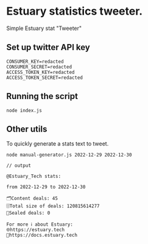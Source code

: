# Estuary statistics tweeter.

Simple Estuary stat "Tweeter"

## Set up twitter API key

```
CONSUMER_KEY=redacted
CONSUMER_SECRET=redacted
ACCESS_TOKEN_KEY=redacted
ACCESS_TOKEN_SECRET=redacted
```

## Running the script
``` 
node index.js
```

## Other utils
To quickly generate a stats text to tweet.
```
node manual-generator.js 2022-12-29 2022-12-30

// output

@Estuary_Tech stats:

from 2022-12-29 to 2022-12-30

🗂️Content deals: 45
🗄️Total size of deals: 120815614277
💼Sealed deals: 0

For more ℹ️ about Estuary:
🌐https://estuary.tech
📄https://docs.estuary.tech

```


